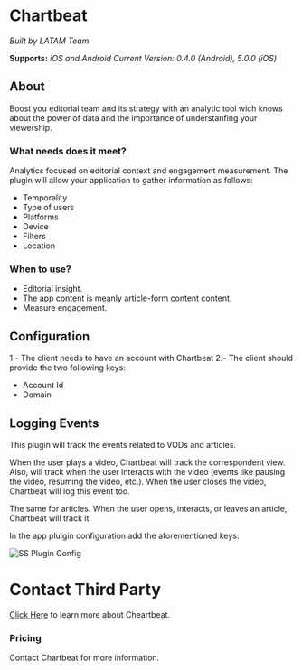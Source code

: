 
# Chartbeat

*Built by LATAM Team*

**Supports:** *iOS and Android*
*Current Version: 0.4.0 (Android), 5.0.0 (iOS)*

 
## About
Boost you editorial team and its strategy with an analytic tool wich knows about the power of data and the importance of understanfing your viewership.

### What needs does it meet?

Analytics focused on editorial context and engagement measurement.
The plugin will allow your application to gather information as follows:

- Temporality
- Type of users
- Platforms
- Device
- Filters
- Location


### When to use?

- Editorial insight.
- The app content is meanly article-form content content.
- Measure engagement. 


## Configuration

1.- The client needs to have an account with Chartbeat
2.- The client should provide the two following keys:
- Account Id
- Domain

## Logging Events

This plugin will track the events related to VODs and articles.

When the user plays a video, Chartbeat will track the correspondent view. Also, will track when the user interacts with the video (events like pausing the video, resuming the video, etc.). When the user closes the video, Chartbeat will log this event too.

The same for articles. When the user opens, interacts, or leaves an article, Chartbeat will track it.

In the app pluigin configuration add the aforementioned keys:

![SS Plugin Config](https://raw.githubusercontent.com/applicaster/latam-product-documentation/master/Chartbeat/ss_1.png)


# Contact Third Party
[Click Here](https://chartbeat.com) to learn more about Cheartbeat. 



### Pricing

Contact Chartbeat for more information.
